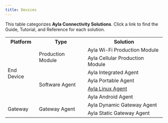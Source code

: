 ```yaml
---
title: Devices
---
```


This table categorizes **Ayla Connectivity Solutions**. Click a link to find the Guide, Tutorial, and Reference for each solution.

<table style="width: 100%;">
<tr>
<th class="center">Platform</th>
<th class="center">Type</th>
<th class="center">Solution</th>
</tr>
<tr>
<td rowspan="6">End Device</td>
<td rowspan="2">Production Module</td>
<td>Ayla Wi-Fi Production Module</td>
</tr>
<tr>
<td>Ayla Cellular Production Module</td>
</tr>
<tr>
<td rowspan="4">Software Agent</td>
<td colspan="1">Ayla Integrated Agent</td>
</tr>
<tr>
<td colspan="1">Ayla Portable Agent</td>
</tr>
<tr>
<td colspan="1"><a href="/devices/ayla-linux-agent/">Ayla Linux Agent</a></td>
</tr>
<tr>
<td colspan="1">Ayla Android Agent</td>
</tr>
<tr>
<td rowspan="2">Gateway</td>
<td rowspan="2">Gateway Agent</td>
<td colspan="1">Ayla Dynamic Gateway Agent</td>
</tr>
<tr>
<td colspan="1">Ayla Static Gateway Agent</td>
</tr>
</table>
